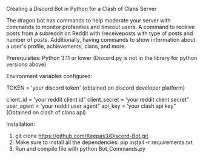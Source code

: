 Creating a Discord Bot in Python for a Clash of Clans Server

The dragon bot has commands to help moderate your server with commands to monitor profanities and timeout users.
A command to receive posts from a subreddit on Reddit with /receiveposts with type of posts and number of posts.
Additionally, having commands to show information about a user's profile, achievements, clans, and more.

Prerequisites:
Python 3.11 or lower (Discord.py is not in the library for python versions above)



Environment variables configured:

TOKEN = 'your discord token' (obtained on discord developer platform)

client_id = 'your reddit client id"
client_secret = 'your reddit client secret"
user_agent = 'your reddit user agent"
api_key = 'your clash api key" (Obtained on clash of clans api)

Installation:
1. git clone https://github.com/Keepas3/Discord-Bot.git
2. Make sure to install all the dependencies: pip install -r requirements.txt
3. Run and compile file with python Bot_Commands.py

